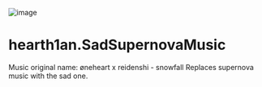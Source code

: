 ![image](https://github.com/hearth1an/hearth1an.SadSupernovaMusic/assets/106444732/c3f67eba-d7dc-4015-ad24-e6fd2406b6ec)
# hearth1an.SadSupernovaMusic

Music original name: øneheart x reidenshi - snowfall
Replaces supernova music with the sad one.
